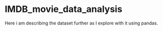  # IMDB_movie_data_analysis

Here i am describing the dataset further as I explore with it using pandas.
